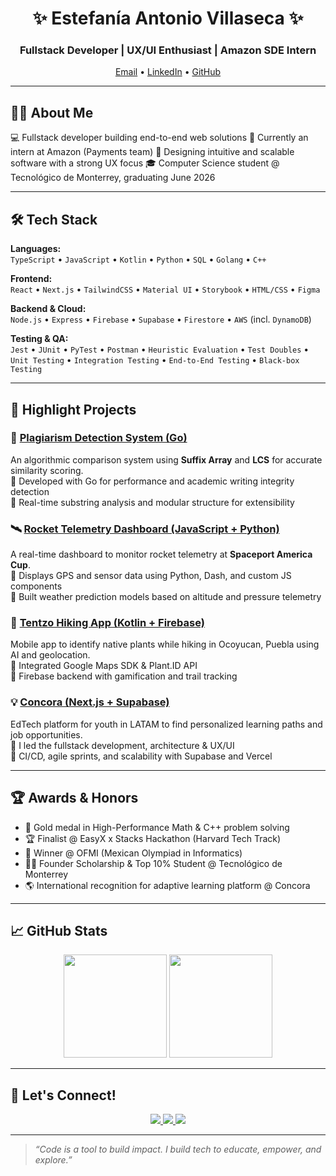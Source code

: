 <h1 align="center">✨ Estefanía Antonio Villaseca ✨</h1>
<h3 align="center">Fullstack Developer | UX/UI Enthusiast | Amazon SDE Intern</h3>


<p align="center">
  <a href="mailto:estefaniaantoniovillaseca@gmail.com">Email</a> • 
  <a href="https://www.linkedin.com/in/fanilex/">LinkedIn</a> • 
  <a href="https://github.com/Fanilex">GitHub</a>
</p>

---

## 👩‍💻 About Me

💻 Fullstack developer building end-to-end web solutions
🚀 Currently an intern at Amazon (Payments team)
🎨 Designing intuitive and scalable software with a strong UX focus
🎓 Computer Science student @ Tecnológico de Monterrey, graduating June 2026  

---

## 🛠️ Tech Stack

**Languages:**  
`TypeScript` • `JavaScript` • `Kotlin` • `Python` • `SQL` • `Golang` • `C++`  

**Frontend:**  
`React` • `Next.js` • `TailwindCSS` • `Material UI` • `Storybook` • `HTML/CSS` • `Figma`

**Backend & Cloud:**  
`Node.js` • `Express` • `Firebase` • `Supabase` • `Firestore` • `AWS` (incl. `DynamoDB`)

**Testing & QA:**  
`Jest` • `JUnit` • `PyTest` • `Postman` • `Heuristic Evaluation` • `Test Doubles` • `Unit Testing` • `Integration Testing` • `End-to-End Testing` • `Black-box Testing`

---

## 🚀 Highlight Projects

### 🧬 [Plagiarism Detection System (Go)](https://github.com/alexkm174x8/Plagiarism-)
An algorithmic comparison system using **Suffix Array** and **LCS** for accurate similarity scoring.  
🔹 Developed with Go for performance and academic writing integrity detection  
🔹 Real-time substring analysis and modular structure for extensibility

### 🛰 [Rocket Telemetry Dashboard (JavaScript + Python)](https://github.com/Francisco1583/rockingScience)
A real-time dashboard to monitor rocket telemetry at **Spaceport America Cup**.  
🔹 Displays GPS and sensor data using Python, Dash, and custom JS components  
🔹 Built weather prediction models based on altitude and pressure telemetry

### 🌿 [Tentzo Hiking App (Kotlin + Firebase)](https://github.com/alexkm174x8/Tentzo-App-Android)
Mobile app to identify native plants while hiking in Ocoyucan, Puebla using AI and geolocation.  
🔹 Integrated Google Maps SDK & Plant.ID API  
🔹 Firebase backend with gamification and trail tracking

### 💡 [Concora (Next.js + Supabase)](https://concora.mx/)
EdTech platform for youth in LATAM to find personalized learning paths and job opportunities.  
🔹 I led the fullstack development, architecture & UX/UI  
🔹 CI/CD, agile sprints, and scalability with Supabase and Vercel

---

## 🏆 Awards & Honors

- 🥇 Gold medal in High-Performance Math & C++ problem solving  
- 🏆 Finalist @ EasyX x Stacks Hackathon (Harvard Tech Track)  
- 🧠 Winner @ OFMI (Mexican Olympiad in Informatics)  
- 👩‍💼 Founder Scholarship & Top 10% Student @ Tecnológico de Monterrey  
- 🌎 International recognition for adaptive learning platform @ Concora  

---

## 📈 GitHub Stats

<p align="center">
  <img src="https://github-readme-stats.vercel.app/api?username=Fanilex&show_icons=true&theme=radical&hide_border=true" height="165"/>
  <img src="https://github-readme-stats.vercel.app/api/top-langs/?username=Fanilex&layout=compact&theme=radical&hide_border=true" height="165"/>
</p>

---

## 🤝 Let's Connect!

<p align="center">
  <a href="https://www.linkedin.com/in/estefania-antonio-villaseca/">
    <img src="https://img.shields.io/badge/LinkedIn-blue?style=for-the-badge&logo=linkedin" />
  </a>
  <a href="mailto:estefania.antonio@tec.mx">
    <img src="https://img.shields.io/badge/email-%23ea4335?style=for-the-badge&logo=gmail&logoColor=white" />
  </a>
  <a href="https://github.com/Fanilex">
    <img src="https://img.shields.io/badge/GitHub-black?style=for-the-badge&logo=github" />
  </a>
</p>

---

> _“Code is a tool to build impact. I build tech to educate, empower, and explore.”_
